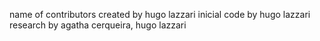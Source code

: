 name of contributors
created by hugo lazzari
inicial code by hugo lazzari
research by agatha cerqueira, hugo lazzari
